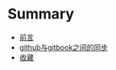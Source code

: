 # Summary

* [前言](README.md)
* [github与gitbook之间的同步](githubyu-gitbook-zhi-jian-de-tong-bu.md)
* [收藏](shou-cang.md)

